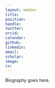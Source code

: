 ```yaml
---
layout: member
title: 
position: 
handle: 
twitter: 
orcid: 
calendar: 
github:
linkedin: 
email: 
scholar: 
image: 
cv: 
---
```


Biography goes here.